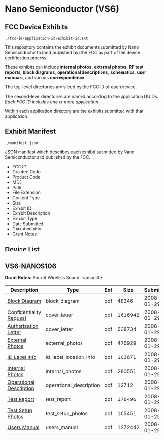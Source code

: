 # Nano Semiconductor (VS6)
## FCC Device Exhibits

```
./fcc-id/application-id/exhibit-id.ext
```

This repository contains the exhibit documents submitted by Nano Semiconductor to (and published by) the FCC as part of the device certification process.

These exhibits can include **internal photos**, **external photos**, **RF test reports**, **block diagrams**, **operational descriptions**, **schematics**, **user manuals**, and various **correspondence**.

The top-level directories are sliced by the FCC ID of each device.

The second-level directories are named according to the application UUIDs. *Each FCC ID includes one or more application.*

Within each application directory are the exhibits submitted with that application. 

## Exhibit Manifest

```
./manifest.json
```

JSON manifest which describes each exhibit submitted by Nano Semiconductor and published by the FCC.

- FCC ID
- Grantee Code
- Product Code
- MD5
- Path
- File Extension
- Content Type
- Size
- Exhibit ID
- Exhibit Description
- Exhibit Type
- Date Submitted
- Date Available
- Grant Notes

## Device List
## VS6-NANOS106
**Grant Notes:** Socket Wireless Sound Transmitter

| Description | Type | Ext | Size | Submitted | Available |
| ----------- | ---- | --- | ---- | --------- | --------- |
| [Block Diagram](VS6-NANOS106/777d7c2b353553998a3ff8dcd6e90793/895489.pdf) | block_diagram | pdf | 48346 | 2008-01-29 | 2008-01-29 |
| [Confidentiality Request](VS6-NANOS106/777d7c2b353553998a3ff8dcd6e90793/895491.pdf) | cover_letter | pdf | 1616942 | 2008-01-29 | 2008-01-29 |
| [Authorization Letter](VS6-NANOS106/777d7c2b353553998a3ff8dcd6e90793/895493.pdf) | cover_letter | pdf | 638734 | 2008-01-29 | 2008-01-29 |
| [External Photos](VS6-NANOS106/777d7c2b353553998a3ff8dcd6e90793/895498.pdf) | external_photos | pdf | 476929 | 2008-01-29 | 2008-01-29 |
| [ID Label Info](VS6-NANOS106/777d7c2b353553998a3ff8dcd6e90793/895492.pdf) | id_label_location_info | pdf | 103871 | 2008-01-29 | 2008-01-29 |
| [Internal Photos](VS6-NANOS106/777d7c2b353553998a3ff8dcd6e90793/895495.pdf) | internal_photos | pdf | 290551 | 2008-01-29 | 2008-01-29 |
| [Operational Description](VS6-NANOS106/777d7c2b353553998a3ff8dcd6e90793/895494.pdf) | operational_description | pdf | 12712 | 2008-01-29 | 2008-01-29 |
| [Test Report](VS6-NANOS106/777d7c2b353553998a3ff8dcd6e90793/895497.pdf) | test_report | pdf | 378496 | 2008-01-29 | 2008-01-29 |
| [Test Setup Photos](VS6-NANOS106/777d7c2b353553998a3ff8dcd6e90793/895496.pdf) | test_setup_photos | pdf | 105451 | 2008-01-29 | 2008-01-29 |
| [Users Manual](VS6-NANOS106/777d7c2b353553998a3ff8dcd6e90793/895500.pdf) | users_manual | pdf | 1272442 | 2008-01-29 | 2008-01-29 |
